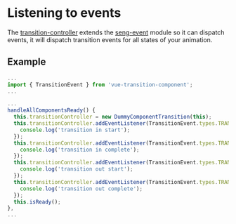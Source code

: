 # Listening to events
The [transition-controller](https://github.com/larsvanbraam/transition-controller) extends the [seng-event](https://github.com/mediamonks/seng-event) module so it can dispatch events, it will dispatch transition events for all states of your animation. 

## Example

```javascript
...
import { TransitionEvent } from 'vue-transition-component';
...

...
handleAllComponentsReady() {
  this.transitionController = new DummyComponentTransition(this);
  this.transitionController.addEventListener(TransitionEvent.types.TRANSITION_IN_START, () => {
    console.log('transition in start');
  });
  this.transitionController.addEventListener(TransitionEvent.types.TRANSITION_IN_COMPLETE, () => {
    console.log('transition in complete');
  });
  this.transitionController.addEventListener(TransitionEvent.types.TRANSITION_OUT_START, () => {
    console.log('transition out start');
  });
  this.transitionController.addEventListener(TransitionEvent.types.TRANSITION_OUT_COMPLETE, () => {
    console.log('transition out complete');
  });
  this.isReady();
},
...
```
